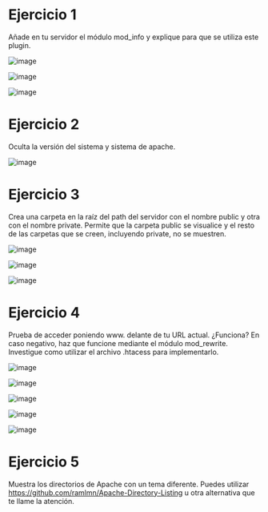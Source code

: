 # Ejercicio 1
Añade en tu servidor el módulo mod_info y explique para que se utiliza este plugin.

![image](https://github.com/pepbote/despliegue-de-aplicaciones-web/assets/144775358/d73ebdb9-0759-4566-8fcc-f28aae738574)


![image](https://github.com/pepbote/despliegue-de-aplicaciones-web/assets/144775358/7e2449a0-1416-4920-92db-d0ca8806fd72)

![image](https://github.com/pepbote/despliegue-de-aplicaciones-web/assets/144775358/6e840df2-3391-482f-b0aa-864fa578daf5)

# Ejercicio 2
Oculta la versión del sistema y sistema de apache.

![image](https://github.com/pepbote/despliegue-de-aplicaciones-web/assets/144775358/301a1b89-25d4-431a-b82f-c7838f61c155)


# Ejercicio 3
Crea una carpeta en la raíz del path del servidor con el nombre public y otra con el nombre private. 
Permite que la carpeta public se visualice y el resto de las carpetas que se creen, incluyendo private, no se muestren.

![image](https://github.com/pepbote/despliegue-de-aplicaciones-web/assets/144775358/493d4c2e-3cb0-4d8f-bfe7-239974353342)

![image](https://github.com/pepbote/despliegue-de-aplicaciones-web/assets/144775358/519b103e-e0d7-4322-b4ef-48f3ede13b39)

![image](https://github.com/pepbote/despliegue-de-aplicaciones-web/assets/144775358/9c8fe7f1-f51c-4952-9e2a-79768a1241b7)


# Ejercicio 4
Prueba de acceder poniendo www. delante de tu URL actual. 
¿Funciona? En caso negativo, haz que funcione mediante el módulo mod_rewrite. Investigue como utilizar el archivo .htacess para implementarlo.

![image](https://github.com/pepbote/despliegue-de-aplicaciones-web/assets/144775358/3578a9e7-645e-4c5f-8a71-7129a8e6fec3)

![image](https://github.com/pepbote/despliegue-de-aplicaciones-web/assets/144775358/af915808-51cf-48c3-8a70-3cf425c59f68)

![image](https://github.com/pepbote/despliegue-de-aplicaciones-web/assets/144775358/1bcbebd2-60d7-4dcb-9454-0dca15c99ba4)

![image](https://github.com/pepbote/despliegue-de-aplicaciones-web/assets/144775358/e0d236ba-86cc-4230-82e8-d69330f8374f)

![image](https://github.com/pepbote/despliegue-de-aplicaciones-web/assets/144775358/6282cfdd-95c4-46d8-95d2-a1fd5410596f)

# Ejercicio 5
Muestra los directorios de Apache con un tema diferente. Puedes utilizar https://github.com/ramlmn/Apache-Directory-Listing u otra alternativa que te llame la atención.
